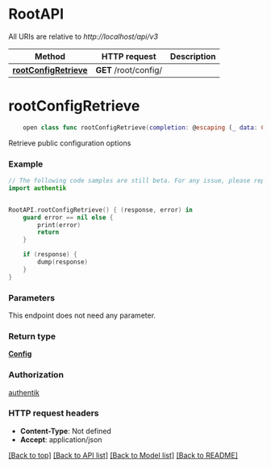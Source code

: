 # RootAPI

All URIs are relative to *http://localhost/api/v3*

Method | HTTP request | Description
------------- | ------------- | -------------
[**rootConfigRetrieve**](RootAPI.md#rootconfigretrieve) | **GET** /root/config/ | 


# **rootConfigRetrieve**
```swift
    open class func rootConfigRetrieve(completion: @escaping (_ data: Config?, _ error: Error?) -> Void)
```



Retrieve public configuration options

### Example
```swift
// The following code samples are still beta. For any issue, please report via http://github.com/OpenAPITools/openapi-generator/issues/new
import authentik


RootAPI.rootConfigRetrieve() { (response, error) in
    guard error == nil else {
        print(error)
        return
    }

    if (response) {
        dump(response)
    }
}
```

### Parameters
This endpoint does not need any parameter.

### Return type

[**Config**](Config.md)

### Authorization

[authentik](../README.md#authentik)

### HTTP request headers

 - **Content-Type**: Not defined
 - **Accept**: application/json

[[Back to top]](#) [[Back to API list]](../README.md#documentation-for-api-endpoints) [[Back to Model list]](../README.md#documentation-for-models) [[Back to README]](../README.md)

